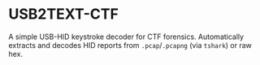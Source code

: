 # USB2TEXT-CTF
A simple USB-HID keystroke decoder for CTF forensics.   Automatically extracts and decodes HID reports from `.pcap`/`.pcapng` (via `tshark`) or raw hex.
